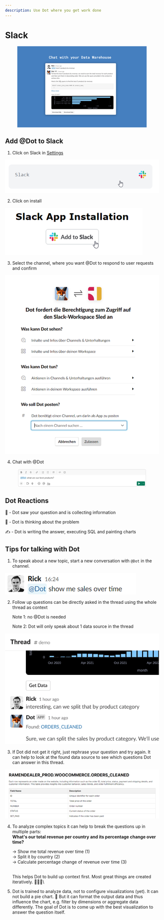 ```yaml
---
description: Use Dot where you get work done
---
```


# Slack

<figure><img src="../../.gitbook/assets/5054185512945_e79d37c981ae9750d4a1_1600.png" alt=""><figcaption></figcaption></figure>

## Add @Dot to Slack

1. Click on Slack in [Settings ](https://app.getdot.ai/settings)

![](<../../.gitbook/assets/image (6).png>)

2. Click on install

![](<../../.gitbook/assets/image (8).png>)

3. Select the channel, where you want @Dot to respond to user requests and confirm

![](<../../.gitbook/assets/image (3) (1) (1) (1).png>)

4. Chat with @Dot

<figure><img src="../../.gitbook/assets/image (1) (1) (1) (1) (1) (1) (1) (1) (1) (1).png" alt=""><figcaption></figcaption></figure>

## Dot Reactions

👀 - Dot saw your question and is collecting information

🧠 - Dot is thinking about the problem

✍️ -  Dot is writing the answer, executing SQL and painting charts





## Tips for talking with Dot

1. To speak about a new topic, start a new conversation with `@Dot` in the channel.&#x20;

![](<../../.gitbook/assets/grafik (15).png>)



2.  Follow up questions can be directly asked in the thread using the whole thread as context

    Note 1: no @Dot is needed

    Note 2: Dot will only speak about 1 data source in the thread

![](<../../.gitbook/assets/grafik (18).png>)



3. If Dot did not get it right, just rephrase your question and try again. It can help to look at the found data source to see which questions Dot can answer in this thread.

![](<../../.gitbook/assets/grafik (16).png>)



4.  To analyze complex topics it can help to break the questions up in multiple parts:\
    **What's our total revenue per country and its percentage change over time?**

    -> Show me total revenue over time (1)\
    -> Split it by country (2)\
    -> Calculate percentage change of revenue over time (3)

    \
    This helps Dot to build up context first. Most great things are created iteratively. 🛶⛵🚢\

5. Dot is trained to analyze data, not to configure visualizations (yet). It can not build a pie chart. 🍰 But it can format the output data and thus influence the chart, e.g. filter by dimensions or aggregate data differently. The goal of Dot is to come up with the best visualization to answer the question itself.

